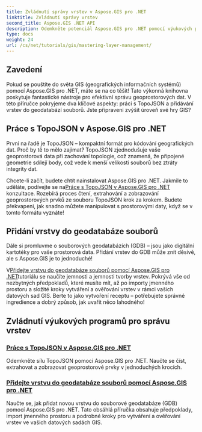 ```yaml
---
title: Zvládnutí správy vrstev v Aspose.GIS pro .NET
linktitle: Zvládnutí správy vrstev
second_title: Aspose.GIS .NET API
description: Odemkněte potenciál Aspose.GIS pro .NET pomocí výukových programů na TopoJSON a File Geodatabases. Zjednodušte si správu vrstev.
type: docs
weight: 24
url: /cs/net/tutorials/gis/mastering-layer-management/
---
```

## Zavedení

Pokud se pouštíte do světa GIS (geografických informačních systémů) pomocí Aspose.GIS pro .NET, máte se na co těšit! Tato výkonná knihovna poskytuje fantastické nástroje pro efektivní správu geoprostorových dat. V této příručce pokryjeme dva klíčové aspekty: práci s TopoJSON a přidávání vrstev do geodatabází souborů. Jste připraveni zvýšit úroveň své hry GIS?

## Práce s TopoJSON v Aspose.GIS pro .NET

První na řadě je TopoJSON – kompaktní formát pro kódování geografických dat. Proč by tě to mělo zajímat? TopoJSON zjednodušuje vaše geoprostorová data při zachování topologie, což znamená, že připojené geometrie sdílejí body, což vede k menší velikosti souborů bez ztráty integrity dat. 

 Chcete-li začít, budete chtít nainstalovat Aspose.GIS pro .NET. Jakmile to uděláte, podívejte se na[Práce s TopoJSON v Aspose.GIS pro .NET](./working-with-topojson/) konzultace. Rozebírá proces čtení, extrahování a zobrazování geoprostorových prvků ze souboru TopoJSON krok za krokem. Budete překvapeni, jak snadno můžete manipulovat s prostorovými daty, když se v tomto formátu vyznáte!

## Přidání vrstvy do geodatabáze souborů

Dále si promluvme o souborových geodatabázích (GDB) – jsou jako digitální kartotéky pro vaše prostorová data. Přidání vrstev do GDB může znít děsivě, ale s Aspose.GIS je to jednoduché! 

 V[Přidejte vrstvu do geodatabáze souborů pomocí Aspose.GIS pro .NET](./add-layer-to-file-geo-database/)tutoriálu se naučíte jemnosti a jemnosti tvorby vrstev. Pokrývá vše od nezbytných předpokladů, které musíte mít, až po importy jmenného prostoru a složité kroky vytváření a ověřování vrstev v rámci vašich datových sad GIS. Berte to jako vytvoření receptu – potřebujete správné ingredience a dobrý způsob, jak uvařit něco lahodného!

## Zvládnutí výukových programů pro správu vrstev
### [Práce s TopoJSON v Aspose.GIS pro .NET](./working-with-topojson/)
Odemkněte sílu TopoJSON pomocí Aspose.GIS pro .NET. Naučte se číst, extrahovat a zobrazovat geoprostorové prvky v jednoduchých krocích.
### [Přidejte vrstvu do geodatabáze souborů pomocí Aspose.GIS pro .NET](./add-layer-to-file-geo-database/)
Naučte se, jak přidat novou vrstvu do souborové geodatabáze (GDB) pomocí Aspose.GIS pro .NET. Tato obsáhlá příručka obsahuje předpoklady, import jmenného prostoru a podrobné kroky pro vytváření a ověřování vrstev ve vašich datových sadách GIS.